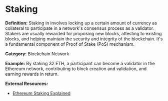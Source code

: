 # Staking

**Definition:** Staking in involves locking up a certain amount of currency as collateral to participate in a network's consensus process as a validator. Stakers are usually rewarded for proposing new blocks, attesting to existing blocks, and helping maintain the security and integrity of the blockchain. It's a fundamental component of Proof of Stake (PoS) mechanism.

**Category:** Blockchain Network

**Example:** By staking 32 ETH, a participant can become a validator in the Ethereum network, contributing to block creation and validation, and earning rewards in return.

**External Resources:**
- [Ethereum Staking Explained](https://ethereum.org/en/staking/)